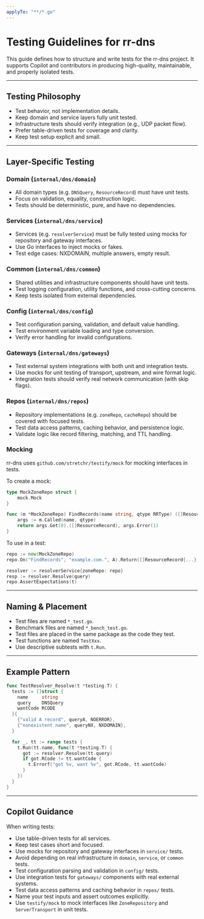 ```yaml
---
applyTo: "**/*.go"
---
```


# Testing Guidelines for rr-dns

This guide defines how to structure and write tests for the rr-dns project. It supports Copilot and contributors in producing high-quality, maintainable, and properly isolated tests.

---

## Testing Philosophy

- Test behavior, not implementation details.
- Keep domain and service layers fully unit tested.
- Infrastructure tests should verify integration (e.g., UDP packet flow).
- Prefer table-driven tests for coverage and clarity.
- Keep test setup explicit and small.

---

## Layer-Specific Testing

### Domain (`internal/dns/domain`)

- All domain types (e.g. `DNSQuery`, `ResourceRecord`) must have unit tests.
- Focus on validation, equality, construction logic.
- Tests should be deterministic, pure, and have no dependencies.

### Services (`internal/dns/service`)

- Services (e.g. `resolverService`) must be fully tested using mocks for repository and gateway interfaces.
- Use Go interfaces to inject mocks or fakes.
- Test edge cases: NXDOMAIN, multiple answers, empty result.

### Common (`internal/dns/common`)

- Shared utilities and infrastructure components should have unit tests.
- Test logging configuration, utility functions, and cross-cutting concerns.
- Keep tests isolated from external dependencies.

### Config (`internal/dns/config`)

- Test configuration parsing, validation, and default value handling.
- Test environment variable loading and type conversion.
- Verify error handling for invalid configurations.

### Gateways (`internal/dns/gateways`)

- Test external system integrations with both unit and integration tests.
- Use mocks for unit testing of transport, upstream, and wire format logic.
- Integration tests should verify real network communication (with skip flags).

### Repos (`internal/dns/repos`)

- Repository implementations (e.g. `zoneRepo`, `cacheRepo`) should be covered with focused tests.
- Test data access patterns, caching behavior, and persistence logic.
- Validate logic like record filtering, matching, and TTL handling.

### Mocking

rr-dns uses `github.com/stretchr/testify/mock` for mocking interfaces in tests.

To create a mock:
```go
type MockZoneRepo struct {
    mock.Mock
}

func (m *MockZoneRepo) FindRecords(name string, qtype RRType) ([]ResourceRecord, error) {
    args := m.Called(name, qtype)
    return args.Get(0).([]ResourceRecord), args.Error(1)
}
```

To use in a test:
```go
repo := new(MockZoneRepo)
repo.On("FindRecords", "example.com.", A).Return([]ResourceRecord{...}, nil)

resolver := resolverService{zoneRepo: repo}
resp := resolver.Resolve(query)
repo.AssertExpectations(t)
```

---

## Naming & Placement

- Test files are named `*_test.go`.
- Benchmark files are named `*_bench_test.go`.
- Test files are placed in the same package as the code they test.
- Test functions are named `TestXxx`.
- Use descriptive subtests with `t.Run`.

---

## Example Pattern

```go
func TestResolver_Resolve(t *testing.T) {
  tests := []struct {
    name     string
    query    DNSQuery
    wantCode RCODE
  }{
    {"valid A record", queryA, NOERROR},
    {"nonexistent name", queryNX, NXDOMAIN},
  }

  for _, tt := range tests {
    t.Run(tt.name, func(t *testing.T) {
      got := resolver.Resolve(tt.query)
      if got.RCode != tt.wantCode {
        t.Errorf("got %v, want %v", got.RCode, tt.wantCode)
      }
    })
  }
}
```

---

## Copilot Guidance

When writing tests:
- Use table-driven tests for all services.
- Keep test cases short and focused.
- Use mocks for repository and gateway interfaces in `service/` tests.
- Avoid depending on real infrastructure in `domain`, `service`, or `common` tests.
- Test configuration parsing and validation in `config/` tests.
- Use integration tests for `gateways/` components with real external systems.
- Test data access patterns and caching behavior in `repos/` tests.
- Name your test inputs and assert outcomes explicitly.
- Use `testify/mock` to mock interfaces like `ZoneRepository` and `ServerTransport` in unit tests.
